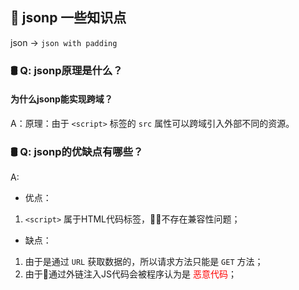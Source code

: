 ## 🐝 jsonp 一些知识点
json -> `json with padding`

### 🛢 Q: jsonp原理是什么？
####   为什么jsonp能实现跨域？
A：原理：由于 `<script>` 标签的 `src` 属性可以跨域引入外部不同的资源。

### 🛢 Q: jsonp的优缺点有哪些？
A:
- 优点：
1. `<script>` 属于HTML代码标签，不存在兼容性问题；

- 缺点：<br>
1. 由于是通过 `URL` 获取数据的，所以请求方法只能是 `GET` 方法；<br>
2. 由于通过外链注入JS代码会被程序认为是 <span style='color:red'>恶意代码</span>；

